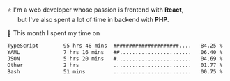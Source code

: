 ⭐ I'm a web developer whose passion is frontend with <b>React</b>,<br/>
&nbsp; &nbsp; &nbsp; but I've also spent a lot of time in backend with <b>PHP</b>.

📅 This month I spent my time on

<!--START_SECTION:waka-->

```txt
TypeScript        95 hrs 48 mins  #####################....   84.25 %
YAML              7 hrs 16 mins   ##.......................   06.40 %
JSON              5 hrs 20 mins   #........................   04.69 %
Other             2 hrs           .........................   01.77 %
Bash              51 mins         .........................   00.75 %
```

<!--END_SECTION:waka-->
